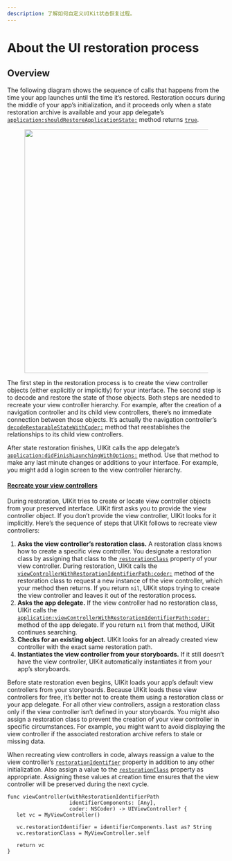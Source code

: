 ```yaml
---
description: 了解如何自定义UIKit状态恢复过程。
---
```


# About the UI restoration process

## Overview <a href="#overview" id="overview"></a>

The following diagram shows the sequence of calls that happens from the time your app launches until the time it’s restored. Restoration occurs during the middle of your app’s initialization, and it proceeds only when a state restoration archive is available and your app delegate’s [`application:shouldRestoreApplicationState:`](https://developer.apple.com/documentation/uikit/uiapplicationdelegate/application\(_:shouldrestoreapplicationstate:\)?language=objc) method returns [`true`](https://developer.apple.com/documentation/swift/true?language=objc).

<figure><img src="https://docs-assets.developer.apple.com/published/8ae9ad9ee6c3db2adb3b3d2ed01aa1a6/media-2934436%402x.png" alt="" width="563"><figcaption></figcaption></figure>

The first step in the restoration process is to create the view controller objects (either explicitly or implicitly) for your interface. The second step is to decode and restore the state of those objects. Both steps are needed to recreate your view controller hierarchy. For example, after the creation of a navigation controller and its child view controllers, there’s no immediate connection between those objects. It’s actually the navigation controller’s [`decodeRestorableStateWithCoder:`](https://developer.apple.com/documentation/uikit/uistaterestoring/decoderestorablestate\(with:\)?language=objc) method that reestablishes the relationships to its child view controllers.

After state restoration finishes, UIKit calls the app delegate’s [`application:didFinishLaunchingWithOptions:`](https://developer.apple.com/documentation/uikit/uiapplicationdelegate/application\(_:didfinishlaunchingwithoptions:\)?language=objc) method. Use that method to make any last minute changes or additions to your interface. For example, you might add a login screen to the view controller hierarchy.

#### [Recreate your view controllers](https://developer.apple.com/documentation/uikit/about-the-ui-restoration-process?language=objc#Recreate-your-view-controllers) <a href="#recreate-your-view-controllers" id="recreate-your-view-controllers"></a>

During restoration, UIKit tries to create or locate view controller objects from your preserved interface. UIKit first asks you to provide the view controller object. If you don’t provide the view controller, UIKit looks for it implicitly. Here’s the sequence of steps that UIKit follows to recreate view controllers:

1. **Asks the view controller’s restoration class.** A restoration class knows how to create a specific view controller. You designate a restoration class by assigning that class to the [`restorationClass`](https://developer.apple.com/documentation/uikit/uiviewcontroller/restorationclass?language=objc) property of your view controller. During restoration, UIKit calls the [`viewControllerWithRestorationIdentifierPath:coder:`](https://developer.apple.com/documentation/uikit/uiviewcontrollerrestoration/viewcontroller\(withrestorationidentifierpath:coder:\)?language=objc) method of the restoration class to request a new instance of the view controller, which your method then returns. If you return `nil`, UIKit stops trying to create the view controller and leaves it out of the restoration process.
2. **Asks the app delegate.** If the view controller had no restoration class, UIKit calls the [`application:viewControllerWithRestorationIdentifierPath:coder:`](https://developer.apple.com/documentation/uikit/uiapplicationdelegate/application\(_:viewcontrollerwithrestorationidentifierpath:coder:\)?language=objc) method of the app delegate. If you return `nil` from that method, UIKit continues searching.
3. **Checks for an existing object.** UIKit looks for an already created view controller with the exact same restoration path.
4. **Instantiates the view controller from your storyboards.** If it still doesn’t have the view controller, UIKit automatically instantiates it from your app’s storyboards.

Before state restoration even begins, UIKit loads your app’s default view controllers from your storyboards. Because UIKit loads these view controllers for free, it’s better not to create them using a restoration class or your app delegate. For all other view controllers, assign a restoration class only if the view controller isn’t defined in your storyboards. You might also assign a restoration class to prevent the creation of your view controller in specific circumstances. For example, you might want to avoid displaying the view controller if the associated restoration archive refers to stale or missing data.

When recreating view controllers in code, always reassign a value to the view controller’s [`restorationIdentifier`](https://developer.apple.com/documentation/uikit/uiviewcontroller/restorationidentifier?language=objc) property in addition to any other initialization. Also assign a value to the [`restorationClass`](https://developer.apple.com/documentation/uikit/uiviewcontroller/restorationclass?language=objc) property as appropriate. Assigning these values at creation time ensures that the view controller will be preserved during the next cycle.

```
func viewController(withRestorationIdentifierPath 
                    identifierComponents: [Any], 
                    coder: NSCoder) -> UIViewController? {
   let vc = MyViewController()
        
   vc.restorationIdentifier = identifierComponents.last as? String
   vc.restorationClass = MyViewController.self
        
   return vc
}
```
